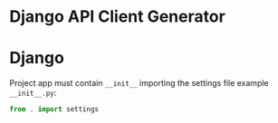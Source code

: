 # Django API Client Generator


#  Django
Project app must contain `__init__` importing the settings file
example `__init__.py`:
```python
from . import settings
```